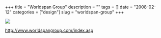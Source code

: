 +++
title = "Worldspan Group"
description = ""
tags = []
date = "2008-02-12"
categories = ["design"]
slug = "worldspan-group"
+++


 

  <div id="screens-thumbs" class="clearfix">
    <div class="txt-center" id="design-submission"><a href="http://www.worldspangroup.com/index.asp"><img id='bluga-thumbnail-1165' class='bluga-thumbnail large' src='//media.konigi.com/bluga/
wt47f3ab119388d_0.jpg'/></a></div>  
  </div>   
<p><a href="http://www.worldspangroup.com/index.asp">http://www.worldspangroup.com/index.asp</a></p>




